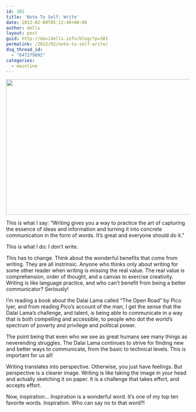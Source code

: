 ```yaml
---
id: 381
title: 'Note To Self: Write'
date: 2012-02-09T05:12:40+00:00
author: dells
layout: post
guid: http://davidells.info/blog/?p=381
permalink: /2012/02/note-to-self-write/
dsq_thread_id:
  - "647279892"
categories:
  - mainline
---
```

 <img src="http://davidells.info/blog/wp-content/uploads/2012/02/dalai.jpg" alt="" title="dalai" width="620" height="370" class="aligncenter size-full wp-image-387" />

This is what I say: &#8220;Writing gives you a way to practice the art of capturing the essence of ideas and information and turning it into concrete communication in the form of words. It&#8217;s great and everyone should do it.&#8221;

This is what I do: I don&#8217;t write.

This has to change. Think about the wonderful benefits that come from writing. They are all instrinsic. Anyone who thinks only about writing for some other reader when writing is missing the real value. The real value is comprehension, order of thought, and a canvas to exercise creativity. Writing is like language practice, and who can&#8217;t benefit from being a better communicator? Seriously! 

I&#8217;m reading a book about the Dalai Lama called &#8220;The Open Road&#8221; by Pico Iyer, and from reading Pico&#8217;s account of the man, I get the sense that the Dalai Lama&#8217;s challenge, and talent, is being able to communicate in a way that is both compelling and accessible, to people who dot the world&#8217;s spectrum of poverty and privilege and political power. 

The point being that even who we see as great humans see many things as neverending struggles. The Dalai Lama continues to strive for finding new and better ways to communicate, from the basic to technical levels. This is important for us all!

Writing translates into perspective. Otherwise, you just have feelings. But perspective is a clearer image. Writing is like taking the image in your head and actually sketching it on paper. It is a challenge that takes effort, and accepts effort. 

Now, inspiration&#8230; Inspiration is a wonderful word. It&#8217;s one of my top ten favorite words. Inspiration. Who can say no to that word?!
